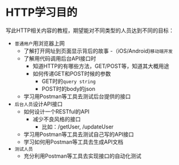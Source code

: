 # HTTP学习目的

写此HTTP相关内容的教程，期望能对不同类型的人员达到不同的目标：

- `普通用户`用浏览器上网
  - 了解打开网址到页面显示背后的故事
-（iOS/Android\)`移动端开发`
  - 了解用代码调用后台API接口时
    - 知道HTTP的有哪些方法，GET/POST等，知道其大概用途
    - 如何传递GET和POST时候的参数
      - GET时的`query string`
      - POST时的body的json
  - 学习用Postman等工具去测试后台提供的接口
- `后台人员`设计API接口
  - 如何设计一个RESTful的API
    - 减少不良风格的接口
      - 比如：/getUser, /updateUser
  - 学习用Postman等工具去测试自己写的API接口
  - 学习如何用Postman等工具去生成API文档
- `测试人员`
  - 充分利用Postman等工具去实现接口的自动化测试



